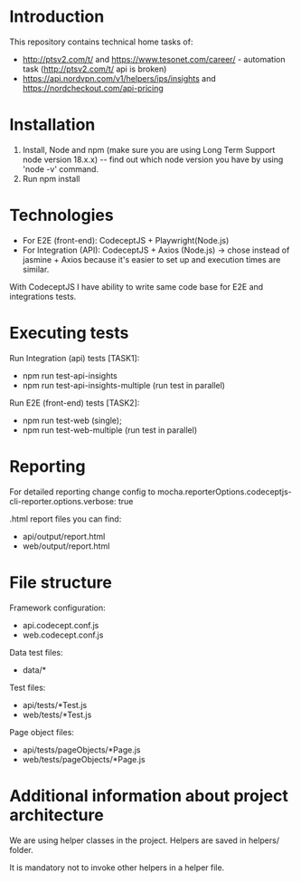 # Introduction

This repository contains technical home tasks of:
 - http://ptsv2.com/t/ and https://www.tesonet.com/career/ - automation task (http://ptsv2.com/t/ api is broken)
 - https://api.nordvpn.com/v1/helpers/ips/insights and https://nordcheckout.com/api-pricing


# Installation

1. Install, Node and npm (make sure you are using Long Term Support node version 18.x.x)
   -- find out which node version you have by using 'node -v' command.
2. Run npm install

# Technologies
- For E2E (front-end): CodeceptJS + Playwright(Node.js)
- For Integration (API): CodeceptJS + Axios (Node.js) -> chose instead of jasmine + Axios because it's easier to set up and execution times are similar.

With CodeceptJS I have ability to write same code base for E2E and integrations tests.

# Executing tests

Run Integration (api) tests [TASK1]:
- npm run test-api-insights
- npm run test-api-insights-multiple (run test in parallel)

Run E2E (front-end) tests [TASK2]:
- npm run test-web (single); 
- npm run test-web-multiple (run test in parallel)


# Reporting

For detailed reporting change config to mocha.reporterOptions.codeceptjs-cli-reporter.options.verbose: true

.html report files you can find:
- api/output/report.html
- web/output/report.html

# File structure
Framework configuration:
- api.codecept.conf.js
- web.codecept.conf.js

Data test files:
- data/*

Test files:
- api/tests/*Test.js
- web/tests/*Test.js

Page object files:
- api/tests/pageObjects/*Page.js
- web/tests/pageObjects/*Page.js

# Additional information about project architecture

We are using helper classes in the project. Helpers are saved in helpers/ folder.

It is mandatory not to invoke other helpers in a helper file.
